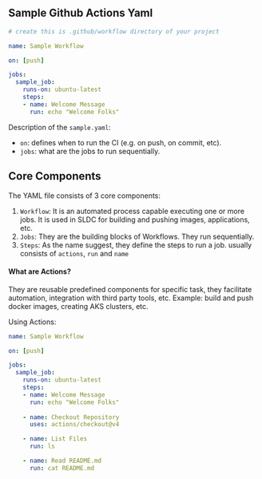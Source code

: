## Sample Github Actions Yaml

```yaml
# create this is .github/workflow directory of your project

name: Sample Workflow

on: [push]

jobs:
  sample_job:
    runs-on: ubuntu-latest
    steps:
    - name: Welcome Message
      run: echo "Welcome Folks"
```

Description of the `sample.yaml`:
- `on`: defines when to run the CI (e.g. on push, on commit, etc).
- `jobs`: what are the jobs to run sequentially.

## Core Components
The YAML file consists of 3 core components:
1. `Workflow`: It is an automated process capable executing one or more jobs. It is used in SLDC for building and pushing images, applications, etc.
2. `Jobs`: They are the building blocks of Workflows. They run sequentially.
3. `Steps`: As the name suggest, they define the steps to run a job. usually consists of `actions`, `run` and `name`

#### What are Actions?
They are reusable predefined components for specific task, they facilitate automation, integration with third party tools, etc. Example: build and push docker images, creating AKS clusters, etc.

Using Actions:
```yaml
name: Sample Workflow

on: [push]

jobs:
  sample_job:
    runs-on: ubuntu-latest
    steps:
    - name: Welcome Message
      run: echo "Welcome Folks"
	
	- name: Checkout Repository
	  uses: actions/checkout@v4

	- name: List Files
	  run: ls

	- name: Read README.md
	  run: cat README.md
```
